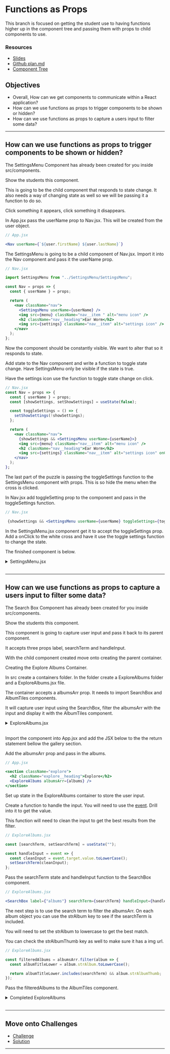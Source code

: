 # Functions as Props

This branch is focused on getting the student use to having functions higher up in the component tree and passing them with props to child components to use. 

### Resources

- [Slides](https://opusrs.sharepoint.com/:p:/s/Nologyio/Ea-oHyHPrWFIumyEFVQnWd4BuKtIyOp-w5D3XT0t8--0wA?e=FiHznY)
- [Github plan.md](https://github.com/nology-tech/react-code-along/blob/06-funcs-as-props/notes/plan.md)
- [Component Tree](./component-tree.md)

## Objectives

- Overall, How can we get components to communicate within a React application?
- How can we use functions as props to trigger components to be shown or hidden?
- How can we use functions as props to capture a users input to filter some data?

---

## How can we use functions as props to trigger components to be shown or hidden?

The SettingsMenu Component has already been created for you inside src/components.

Show the students this component.

This is going to be the child component that responds to state change. It also needs a way of changing state as well so we will be passing it a function to do so. 

Click something it appears, click something it disappears. 

In App.jsx pass the userName prop to Nav.jsx. This will be created from the user object.

```jsx
// App.jsx

<Nav userName={`${user.firstName} ${user.lastName}`}
```

The SettingsMenu is going to be a child component of Nav.jsx. Import it into the Nav component and pass it the userName prop.

```jsx
// Nav.jsx

import SettingsMenu from "../SettingsMenu/SettingsMenu";

const Nav = props => {
  const { userName } = props;

  return (
    <nav className="nav">
      <SettingsMenu userName={userName} />
      <img src={menu} className="nav__item " alt="menu icon" />
      <h2 className="nav__heading">Ear Worm</h2>
      <img src={settings} className="nav__item" alt="settings icon" />
    </nav>
  );
};
```

Now the component should be constantly visible. We want to alter that so it responds to state.

Add state to the Nav component and write a function to toggle state change. Have SettingsMenu only be visible if the state is true.

Have the settings icon use the function to toggle state change on click.

```jsx
// Nav.jsx
const Nav = props => {
  const { userName } = props;
  const [showSettings, setShowSettings] = useState(false);

  const toggleSettings = () => {
    setShowSettings(!showSettings);
  };

  return (
    <nav className="nav">
      {showSettings && <SettingsMenu userName={userName}>}
      <img src={menu} className="nav__item" alt="menu icon" />
      <h2 className="nav__heading">Ear Worm</h2>
      <img src={settings} className="nav__item" alt="settings icon" onClick={toggleSettings} />
    </nav>
  );
};
```

The last part of the puzzle is passing the toggleSettings function to the SettingsMenu component with props. This is so hide the menu when the cross is clicked.

In Nav.jsx add toggleSetting prop to the component and pass in the toggleSettings function.

```jsx
// Nav.jsx

 {showSettings && <SettingsMenu userName={userName} toggleSettings={toggleSettings}>}
```

In the SettingsMenu.jsx component get it to accept the toggleSettings prop. Add a onClick to the white cross and have it use the toggle settings function to change the state.

The finished component is below.

<details>
<summary>SettingsMenu.jsx</summary>

```jsx
import React from "react";

import "./SettingsMenu.scss";
import whiteCross from "../../assets/images/white-cross.png";
import profilePicture from "../../assets/images/profile-picture.png";

const SettingsMenu = props => {
  const { userName, toggleSettings } = props;
  return (
    <div className="settings-menu">
      <div className="settings-menu__content">
        <img src={whiteCross} alt="Close menu" className="settings-menu__cross" onClick={toggleSettings} />
        <img src={profilePicture} className="settings-menu__profile" />
        <h2 className="settings-menu__title">{userName}</h2>
      </div>
    </div>
  );
};

export default SettingsMenu;
```

</details>

<br/>

---

## How can we use functions as props to capture a users input to filter some data?

The Search Box Component has already been created for you inside src/components.

Show the students this component.

This component is going to capture user input and pass it back to its parent component.

It accepts three props label, searchTerm and handleInput.

With the child component created move onto creating the parent container.

Creating the Explore Albums Container.

In src create a containers folder. In the folder create a ExploreAlbums folder and a ExploreAlbums.jsx file.

The container accepts a albumsArr prop. It needs to import SearchBox and AlbumTiles components.

It will capture user input using the SearchBox, filter the albumsArr with the input and display it with the AlbumTiles component.

<details>
<summary>ExploreAlbums.jsx</summary>

```jsx
import React from "react";

import SearchBox from "../../components/SearchBox/SearchBox";
import AlbumTiles from "../../components/AlbumTiles/AlbumTiles";

const ExploreAlbums = props => {
  const { albumsArr } = props;

  return (
    <>
      <SearchBox label={"albums"} />
      <AlbumTiles title={"Results"} />
    </>
  );
};

export default ExploreAlbums;
```

</details>

<br/>

Import the component into App.jsx and add the JSX below to the the return statement bellow the gallery section.

Add the albumsArr prop and pass in the albums.

```jsx
// App.jsx

<section className="explore">
  <h2 className="explore__heading">Explore</h2>
  <ExploreAlbums albumsArr={albums} />
</section>
```

Set up state in the ExploreAlbums container to store the user input.

Create a function to handle the input. You will need to use the [event](https://reactjs.org/docs/events.html). Drill into it to get the value.

This function will need to clean the input to get the best results from the filter.

```jsx
// ExploreAlbums.jsx

const [searchTerm, setSearchTerm] = useState("");

const handleInput = event => {
  const cleanInput = event.target.value.toLowerCase();
  setSearchTerm(cleanInput);
};
```

Pass the searchTerm state and handleInput function to the SearchBox component.

```jsx
// ExploreAlbums.jsx

<SearchBox label={"albums"} searchTerm={searchTerm} handleInput={handleInput} />
```

The next step is to use the search term to filter the albumsArr. On each album object you can use the strAlbum key to see if the searchTerm is included.

You will need to set the strAlbum to lowercase to get the best match.

You can check the strAlbumThumb key as well to make sure it has a img url.

```jsx
// ExploreAlbums.jsx

const filteredAlbums = albumsArr.filter(album => {
  const albumTitleLower = album.strAlbum.toLowerCase();

  return albumTitleLower.includes(searchTerm) && album.strAlbumThumb;
});
```

Pass the filteredAlbums to the AlbumTiles component.

<details>
<summary>Completed ExploreAlbums</summary>

```jsx
import React, { useState } from "react";

import SearchBox from "../../components/SearchBox/SearchBox";
import AlbumTiles from "../../components/AlbumTiles/AlbumTiles";

const ExploreAlbums = props => {
  const { albumsArr } = props;
  const [searchTerm, setSearchTerm] = useState("");

  const handleInput = event => {
    const cleanInput = event.target.value.toLowerCase();
    setSearchTerm(cleanInput);
  };

  const filteredAlbums = albumsArr.filter(album => {
    const albumTitleLower = album.strAlbum.toLowerCase();

    return albumTitleLower.includes(searchTerm) && album.strAlbumThumb;
  });

  return (
    <>
      <SearchBox label={"albums"} searchTerm={searchTerm} handleInput={handleInput} />
      <AlbumTiles title={"Results"} albumsArr={filteredAlbums} />
    </>
  );
};

export default ExploreAlbums;
```

</details>

<br/>

---

## Move onto Challenges

- [Challenge](./challenge/challenge.md)
- [Solution](./challenge/solution.md)

---
